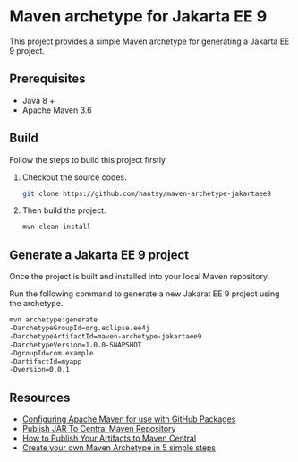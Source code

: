 # Maven archetype for Jakarta EE 9

This project provides a simple Maven archetype for generating a Jakarta EE 9 project.

## Prerequisites

* Java 8 +
* Apache Maven 3.6

## Build

Follow the steps to build this project firstly.

1. Checkout the source codes.

   ```bash
   git clone https://github.com/hantsy/maven-archetype-jakartaee9
   ```
   
2. Then build the project.

   ```bash
   mvn clean install
   ```

## Generate a Jakarta EE 9 project

Once the project is built and installed into your local Maven repository.

Run the following command to generate a new Jakarat EE 9 project using the archetype.

```bash
mvn archetype:generate
-DarchetypeGroupId=org.eclipse.ee4j 
-DarchetypeArtifactId=maven-archetype-jakartaee9 
-DarchetypeVersion=1.0.0-SNAPSHOT  
-DgroupId=com.example 
-DartifactId=myapp
-Dversion=0.0.1 
```



## Resources

* [Configuring Apache Maven for use with GitHub Packages](https://docs.github.com/en/packages/guides/configuring-apache-maven-for-use-with-github-packages#installing-a-package)
* [Publish JAR To Central Maven Repository](http://tutorials.jenkov.com/maven/publish-to-central-maven-repository.html)
* [How to Publish Your Artifacts to Maven Central](https://dzone.com/articles/publish-your-artifacts-to-maven-central)
* [Create your own Maven Archetype in 5 simple steps](https://rieckpil.de/create-your-own-maven-archetype-in-5-simple-steps/)